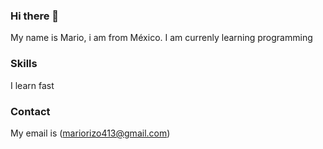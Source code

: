 ### Hi there 👋
My name is Mario, i am from México.
I am currenly learning programming
### Skills
I learn fast 
### Contact
My email is (mariorizo413@gmail.com)
